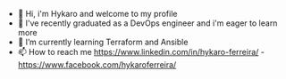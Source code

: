 - 👋 Hi, i'm Hykaro and welcome to my profile
- 👀 I've recently graduated as a DevOps engineer and i'm eager to learn more
- 🌱 I’m currently learning Terraform and Ansible
- 📫 How to reach me https://www.linkedin.com/in/hykaro-ferreira/ - https://www.facebook.com/hykaroferreira/

<!---
Prammz/Prammz is a ✨ special ✨ repository because its `README.md` (this file) appears on your GitHub profile.
You can click the Preview link to take a look at your changes.
--->
